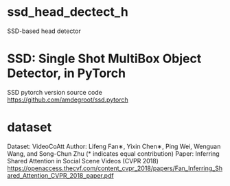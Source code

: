 # ssd_head_dectect_h
SSD-based head detector
# SSD: Single Shot MultiBox Object Detector, in PyTorch
SSD pytorch version source code
https://github.com/amdegroot/ssd.pytorch
# dataset
Dataset: VideoCoAtt
Author: Lifeng Fan∗, Yixin Chen∗, Ping Wei, Wenguan Wang, and Song-Chun Zhu (* indicates equal contribution)
Paper: Inferring Shared Attention in Social Scene Videos (CVPR 2018)
https://openaccess.thecvf.com/content_cvpr_2018/papers/Fan_Inferring_Shared_Attention_CVPR_2018_paper.pdf
